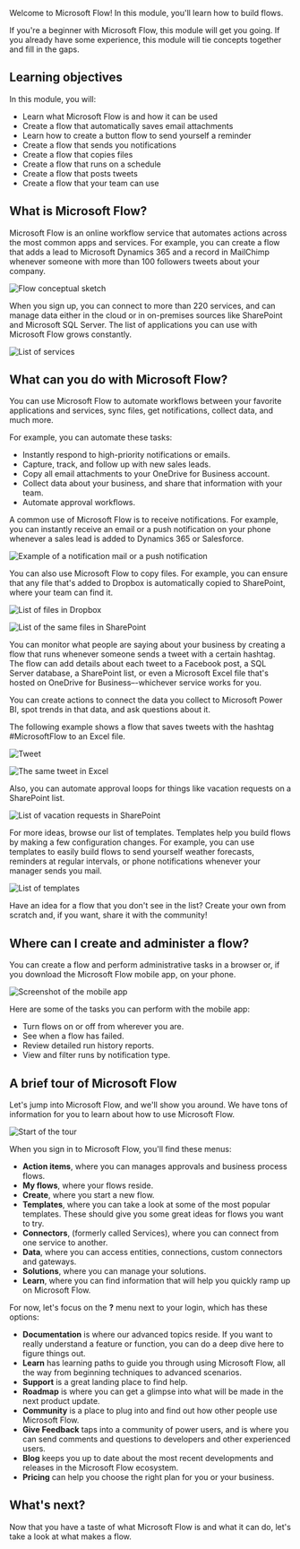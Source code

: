 Welcome to Microsoft Flow! In this module, you'll learn how to build flows.

If you're a beginner with Microsoft Flow, this module will get you going. If you already have some experience, this module will tie concepts together and fill in the gaps.

## Learning objectives
In this module, you will:
   - Learn what Microsoft Flow is and how it can be used
   - Create a flow that automatically saves email attachments
   - Learn how to create a button flow to send yourself a reminder
   - Create a flow that sends you notifications
   - Create a flow that copies files
   - Create a flow that runs on a schedule
   - Create a flow that posts tweets
   - Create a flow that your team can use

## What is Microsoft Flow?
Microsoft Flow is an online workflow service that automates actions across the most common apps and services. For example, you can create a flow that adds a lead to Microsoft Dynamics 365 and a record in MailChimp whenever someone with more than 100 followers tweets about your company.

![Flow conceptual sketch](../media/flow-conceptual.png)

When you sign up, you can connect to more than 220 services, and can manage data either in the cloud or in on-premises sources like SharePoint and Microsoft SQL Server. The list of applications you can use with Microsoft Flow grows constantly.

![List of services](../media/flow-services.png)

## What can you do with Microsoft Flow?

You can use Microsoft Flow to automate workflows between your favorite applications and services, sync files, get notifications, collect data, and much more. 

For example, you can automate these tasks:

* Instantly respond to high-priority notifications or emails.
* Capture, track, and follow up with new sales leads.
* Copy all email attachments to your OneDrive for Business account.
* Collect data about your business, and share that information with your team.
* Automate approval workflows.

A common use of Microsoft Flow is to receive notifications. For example, you can instantly receive an email or a push notification on your phone whenever a sales lead is added to Dynamics 365 or Salesforce.

![Example of a notification mail or a push notification](../media/sales-lead.png)

You can also use Microsoft Flow to copy files. For example, you can ensure that any file that's added to Dropbox is automatically copied to SharePoint, where your team can find it.

![List of files in Dropbox](../media/dropbox-files.png) 

![List of the same files in SharePoint](../media/sharepoint-files.png) 

You can monitor what people are saying about your business by creating a flow that runs whenever someone sends a tweet with a certain hashtag. The flow can add details about each tweet to a Facebook post, a SQL Server database, a SharePoint list, or even a Microsoft Excel file that's hosted on OneDrive for Business–-whichever service works for you. 

You can create actions to connect the data you collect to Microsoft Power BI, spot trends in that data, and ask questions about it.

The following example shows a flow that saves tweets with the hashtag #MicrosoftFlow to an Excel file.

![Tweet](../media/tweets-to-excel.png)

![The same tweet in Excel](../media/excel-tweets.png)

Also, you can automate approval loops for things like vacation requests on a SharePoint list.

![List of vacation requests in SharePoint](../media/vacation-requests.png)

For more ideas, browse our list of templates. Templates help you build flows by making a few configuration changes. For example, you can use templates to easily build flows to send yourself weather forecasts, reminders at regular intervals, or phone notifications whenever your manager sends you mail.

![List of templates](../media/templates-you-might-use.png)

Have an idea for a flow that you don't see in the list? Create your own from scratch and, if you want, share it with the community!

## Where can I create and administer a flow?

You can create a flow and perform administrative tasks in a browser or, if you download the Microsoft Flow mobile app, on your phone.

![Screenshot of the mobile app](../media/screen-mobile-app.png)

Here are some of the tasks you can perform with the mobile app:

* Turn flows on or off from wherever you are.
* See when a flow has failed.
* Review detailed run history reports.
* View and filter runs by notification type.

## A brief tour of Microsoft Flow
Let's jump into Microsoft Flow, and we'll show you around. We have tons of information for you to learn about how to use Microsoft Flow.

![Start of the tour](../media/start-of-tour.png)

When you sign in to Microsoft Flow, you'll find these menus:

* **Action items**, where you can manages approvals and business process flows.
* **My flows**, where your flows reside.
* **Create**, where you start a new flow.
* **Templates**, where you can take a look at some of the most popular templates. These should give you some great ideas for flows you want to try.
* **Connectors**, (formerly called Services), where you can connect from one service to another.
* **Data**, where you can access entities, connections, custom connectors and gateways.
* **Solutions**, where you can manage your solutions. 
* **Learn**, where you can find information that will help you quickly ramp up on Microsoft Flow.

For now, let's focus on the **?** menu next to your login, which has these options:

* **Documentation** is where our advanced topics reside. If you want to really understand a feature or function, you can do a deep dive here to figure things out.
* **Learn** has learning paths to guide you through using Microsoft Flow, all the way from beginning techniques to advanced scenarios.
* **Support** is a great landing place to find help.
* **Roadmap** is where you can get a glimpse into what will be made in the next product update.
* **Community** is a place to plug into and find out how other people use Microsoft Flow.
* **Give Feedback** taps into a community of power users, and is where you can send comments and questions to developers and other experienced users.
* **Blog** keeps you up to date about the most recent developments and releases in the Microsoft Flow ecosystem.
* **Pricing** can help you choose the right plan for you or your business.

## What's next?
Now that you have a taste of what Microsoft Flow is and what it can do, let's take a look at what makes a flow.